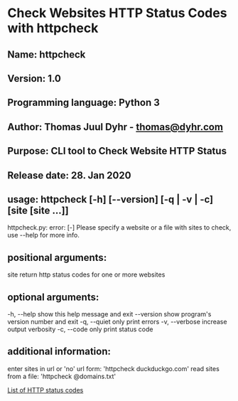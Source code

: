 # Check Websites HTTP Status Codes with httpcheck

## Name: httpcheck 
## Version: 1.0
## Programming language: Python 3
## Author: Thomas Juul Dyhr - [thomas@dyhr.com](mailto:thomas@dyhr.com)
## Purpose: CLI tool to Check Website HTTP Status
## Release date: 28. Jan 2020


## usage: httpcheck [-h] [--version] [-q | -v | -c] [site [site ...]]
httpcheck.py: error: [-] Please specify a website or a file with sites to check, use --help for more info.

## positional arguments:
  site           return http status codes for one or more websites

## optional arguments:
  -h, --help     show this help message and exit
  --version      show program's version number and exit
  -q, --quiet    only print errors
  -v, --verbose  increase output verbosity
  -c, --code     only print status code

## additional information:
  enter sites in url or 'no' url form: 'httpcheck duckduckgo.com'
  read sites from a file: 'httpcheck @domains.txt'

  [List of HTTP status codes](https://en.wikipedia.org/wiki/List_of_HTTP_status_codes)




